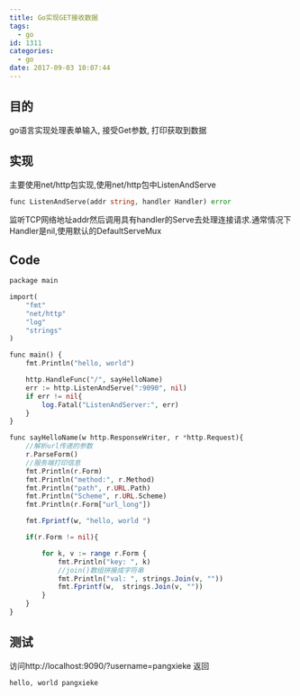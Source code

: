```yaml
---
title: Go实现GET接收数据
tags:
  - go
id: 1311
categories:
  - go
date: 2017-09-03 10:07:44
---
```


## 目的

go语言实现处理表单输入, 接受Get参数, 打印获取到数据

## 实现

主要使用net/http包实现,使用net/http包中ListenAndServe
```php
func ListenAndServe(addr string, handler Handler) error
```

监听TCP网络地址addr然后调用具有handler的Serve去处理连接请求.通常情况下Handler是nil,使用默认的DefaultServeMux

## Code

```php
package main

import(
	"fmt"
	"net/http"
	"log"
	"strings"
)

func main() {
	fmt.Println("hello, world")

    http.HandleFunc("/", sayHelloName)
	err := http.ListenAndServe(":9090", nil)
	if err != nil{
		log.Fatal("ListenAndServer:", err)
	}
}

func sayHelloName(w http.ResponseWriter, r *http.Request){
	//解析url传递的参数
	r.ParseForm()
	//服务端打印信息
	fmt.Println(r.Form)
	fmt.Println("method:", r.Method)
	fmt.Println("path", r.URL.Path)
	fmt.Println("Scheme", r.URL.Scheme)
	fmt.Println(r.Form["url_long"])

	fmt.Fprintf(w, "hello, world ")

	if(r.Form != nil){

		for k, v := range r.Form {
			fmt.Println("key: ", k)
			//join()数组拼接成字符串
			fmt.Println("val: ", strings.Join(v, ""))
			fmt.Fprintf(w,  strings.Join(v, ""))
		}
	}
}
```

## 测试

访问http://localhost:9090/?username=pangxieke
返回
```php
hello, world pangxieke
```